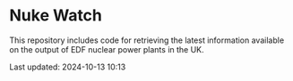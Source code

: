 # Nuke Watch

This repository includes code for retrieving the latest information available on the output of EDF nuclear power plants in the UK.

Last updated: 2024-10-13 10:13